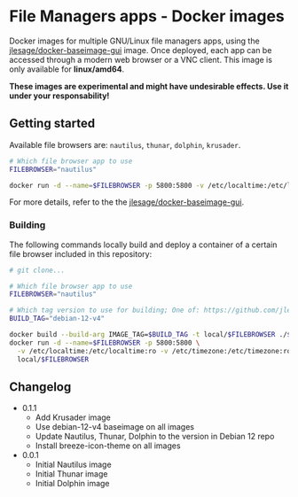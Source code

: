 # File Managers apps - Docker images

Docker images for multiple GNU/Linux file managers apps, using the [jlesage/docker-baseimage-gui](https://github.com/jlesage/docker-baseimage-gui) image.
Once deployed, each app can be accessed through a modern web browser or a VNC client.
This image is only available for **linux/amd64**.

**These images are experimental and might have undesirable effects. Use it under your responsability!**

## Getting started

Available file browsers are: `nautilus`, `thunar`, `dolphin`, `krusader`.

```bash
# Which file browser app to use
FILEBROWSER="nautilus"

docker run -d --name=$FILEBROWSER -p 5800:5800 -v /etc/localtime:/etc/localtime:ro ghcr.io/david-lor/$FILEBROWSER-gui:latest
```

For more details, refer to the the [jlesage/docker-baseimage-gui](https://github.com/jlesage/docker-baseimage-gui).

### Building

The following commands locally build and deploy a container of a certain file browser included in this repository:

```bash
# git clone...

# Which file browser app to use
FILEBROWSER="nautilus"

# Which tag version to use for building; One of: https://github.com/jlesage/docker-baseimage-gui#images
BUILD_TAG="debian-12-v4"

docker build --build-arg IMAGE_TAG=$BUILD_TAG -t local/$FILEBROWSER ./$FILEBROWSER
docker run -d --name=$FILEBROWSER -p 5800:5800 \
  -v /etc/localtime:/etc/localtime:ro -v /etc/timezone:/etc/timezone:ro \
  local/$FILEBROWSER
```

## Changelog

- 0.1.1
  - Add Krusader image
  - Use debian-12-v4 baseimage on all images
  - Update Nautilus, Thunar, Dolphin to the version in Debian 12 repo
  - Install breeze-icon-theme on all images
- 0.0.1
  - Initial Nautilus image
  - Initial Thunar image
  - Initial Dolphin image
